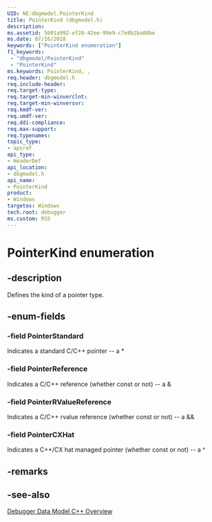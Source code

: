 ```yaml
---
UID: NE:dbgmodel.PointerKind
title: PointerKind (dbgmodel.h)
description: 
ms.assetid: 5601a992-ef28-42ee-99e9-c7e8b2ba08be
ms.date: 07/16/2018
keywords: ["PointerKind enumeration"]
f1_keywords:
 - "dbgmodel/PointerKind"
 - "PointerKind"
ms.keywords: PointerKind, , 
req.header: dbgmodel.h
req.include-header:
req.target-type:
req.target-min-winverclnt:
req.target-min-winversvr:
req.kmdf-ver:
req.umdf-ver:
req.ddi-compliance:
req.max-support:
req.typenames: 
topic_type: 
- apiref
api_type: 
- HeaderDef
api_location: 
- dbgmodel.h
api_name: 
- PointerKind
product:
- Windows
targetos: Windows
tech.root: debugger
ms.custom: RS5
---
```


# PointerKind enumeration

## -description

Defines the kind of a pointer type.


## -enum-fields

### -field PointerStandard
Indicates a standard C/C++ pointer -- a *

### -field PointerReference 
Indicates a C/C++ reference (whether const or not) -- a &

### -field PointerRValueReference 
Indicates a C/C++ rvalue reference (whether const or not) -- a &&

### -field PointerCXHat 
Indicates a C++/CX hat managed pointer (whether const or not) -- a ^

## -remarks

## -see-also

[Debugger Data Model C++ Overview](https://docs.microsoft.com/windows-hardware/drivers/debugger/data-model-cpp-overview)
